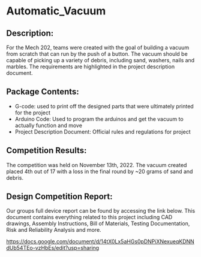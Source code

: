 # Automatic_Vacuum
## Description:
For the Mech 202, teams were created with the goal of building a vacuum from scratch that can run by the push of a button. The vacuum should be capable of picking up a variety of debris, including sand, washers, nails and marbles. The requirements are highlighted in the project description document.

## Package Contents:
- G-code: used to print off the designed parts that were ultimately printed for the project
- Arduino Code: Used to program the arduinos and get the vacuum to actually function and move
- Project Description Document: Official rules and regulations for project

## Competition Results:
The competition was held on November 13th, 2022. The vacuum created placed 4th out of 17 with a loss in the final round by ~20 grams of sand and debris.

## Design Competition Report:
Our groups full device report can be found by accessing the link below. This document contains everything related to this project including CAD drawings, Assembly Instructions, Bill of Materials, Testing Documentation, Risk and Reliability Analysis and more. 

<https://docs.google.com/document/d/14tX0Lx5aHGs0pDNPiXNexueqKDNNdUb54TEo-vzHbEs/edit?usp=sharing>

